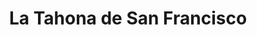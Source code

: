 ---
title: "La Tahona de San Francisco"
url: /atarfe/la-tahona-de-san-francisco/
shop: panadería
---